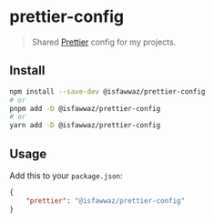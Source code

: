 # prettier-config

> Shared [Prettier](https://prettier.io) config for my projects.

## Install

```bash
npm install --save-dev @isfawwaz/prettier-config
# or
pnpm add -D @isfawwaz/prettier-config
# or
yarn add -D @isfawwaz/prettier-config
```

## Usage

Add this to your `package.json`:

```json
{
	"prettier": "@isfawwaz/prettier-config"
}
```